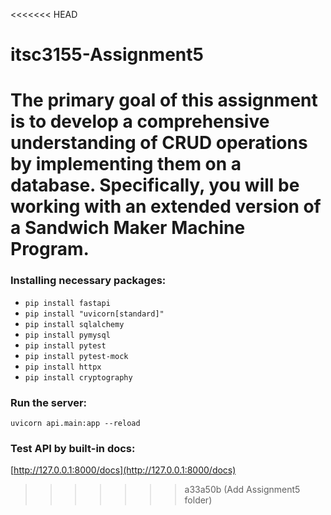<<<<<<< HEAD
# itsc3155-Assignment5
The primary goal of this assignment is to develop a comprehensive understanding of CRUD operations by implementing them on a database. Specifically, you will be working with an extended version of a Sandwich Maker Machine Program.
=======
### Installing necessary packages:  
* `pip install fastapi`
* `pip install "uvicorn[standard]"`  
* `pip install sqlalchemy`  
* `pip install pymysql`
* `pip install pytest`
* `pip install pytest-mock`
* `pip install httpx`
* `pip install cryptography`
### Run the server:
`uvicorn api.main:app --reload`
### Test API by built-in docs:
[http://127.0.0.1:8000/docs](http://127.0.0.1:8000/docs)
>>>>>>> a33a50b (Add Assignment5 folder)
